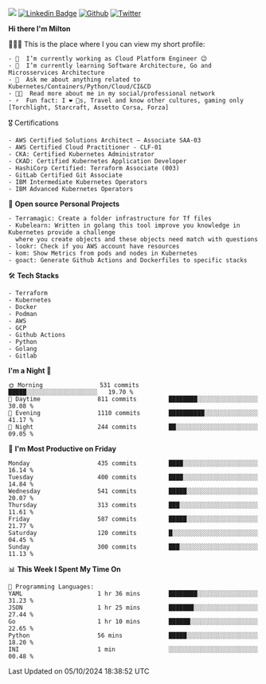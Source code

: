 ![](https://komarev.com/ghpvc/?username=miltlima&color=blueviolet) [![Linkedin Badge](https://img.shields.io/badge/-LinkedIn-blue?style=flat-square&logo=Linkedin&logoColor=white&link=https://www.linkedin.com/in/miltonlimaj/)](https://www.linkedin.com/in/miltonlimaj/) [![Github](https://img.shields.io/github/followers/miltlima?style=social)](https://github.com/miltlima?tab=followers) [![Twitter](https://img.shields.io/twitter/follow/milt_lima?style=social)](https://twitter.com/milt_lima)
 


     
**Hi there I'm Milton**

👨🏽‍💻 This is the place where I you can view my short profile:
```text
- 🔭  I’m currently working as Cloud Platform Engineer 😉
- 🌱  I’m currently learning Software Architecture, Go and Microsservices Architecture
- 💬  Ask me about anything related to Kubernetes/Containers/Python/Cloud/CI&CD
- 👨‍💻  Read more about me in my social/professional network
- ⚡  Fun fact: I ❤️ 🐶s, Travel and know other cultures, gaming only [Torchlight, Starcraft, Assetto Corsa, Forza]
```
🎖 Certifications
```text
- AWS Certified Solutions Architect – Associate SAA-03
- AWS Certified Cloud Practitioner - CLF-01
- CKA: Certified Kubernetes Administrator
- CKAD: Certified Kubernetes Application Developer
- HashiCorp Certified: Terraform Associate (003)
- GitLab Certified Git Associate
- IBM Intermediate Kubernetes Operators
- IBM Advanced Kubernetes Operators
```
📐 **Open source Personal Projects**

```text
- Terramagic: Create a folder infrastructure for Tf files
- Kubelearn: Written in golang this tool improve you knowledge in Kubernetes provide a challenge
  where you create objects and these objects need match with questions
- lookr: Check if you AWS account have resources
- kom: Show Metrics from pods and nodes in Kubernetes
- goact: Generate Github Actions and Dockerfiles to specific stacks
```
🛠 **Tech Stacks**

```text
- Terraform
- Kubernetes
- Docker
- Podman
- AWS
- GCP
- Github Actions
- Python
- Golang
- Gitlab
```         

<!--START_SECTION:waka-->
**I'm a Night 🦉** 

```text
🌞 Morning                531 commits         █████░░░░░░░░░░░░░░░░░░░░   19.70 % 
🌆 Daytime                811 commits         ████████░░░░░░░░░░░░░░░░░   30.08 % 
🌃 Evening                1110 commits        ██████████░░░░░░░░░░░░░░░   41.17 % 
🌙 Night                  244 commits         ██░░░░░░░░░░░░░░░░░░░░░░░   09.05 % 
```
📅 **I'm Most Productive on Friday** 

```text
Monday                   435 commits         ████░░░░░░░░░░░░░░░░░░░░░   16.14 % 
Tuesday                  400 commits         ████░░░░░░░░░░░░░░░░░░░░░   14.84 % 
Wednesday                541 commits         █████░░░░░░░░░░░░░░░░░░░░   20.07 % 
Thursday                 313 commits         ███░░░░░░░░░░░░░░░░░░░░░░   11.61 % 
Friday                   587 commits         █████░░░░░░░░░░░░░░░░░░░░   21.77 % 
Saturday                 120 commits         █░░░░░░░░░░░░░░░░░░░░░░░░   04.45 % 
Sunday                   300 commits         ███░░░░░░░░░░░░░░░░░░░░░░   11.13 % 
```


📊 **This Week I Spent My Time On** 

```text
💬 Programming Languages: 
YAML                     1 hr 36 mins        ████████░░░░░░░░░░░░░░░░░   31.23 % 
JSON                     1 hr 25 mins        ███████░░░░░░░░░░░░░░░░░░   27.44 % 
Go                       1 hr 10 mins        ██████░░░░░░░░░░░░░░░░░░░   22.65 % 
Python                   56 mins             █████░░░░░░░░░░░░░░░░░░░░   18.20 % 
INI                      1 min               ░░░░░░░░░░░░░░░░░░░░░░░░░   00.48 % 
```


 Last Updated on 05/10/2024 18:38:52 UTC
<!--END_SECTION:waka-->
